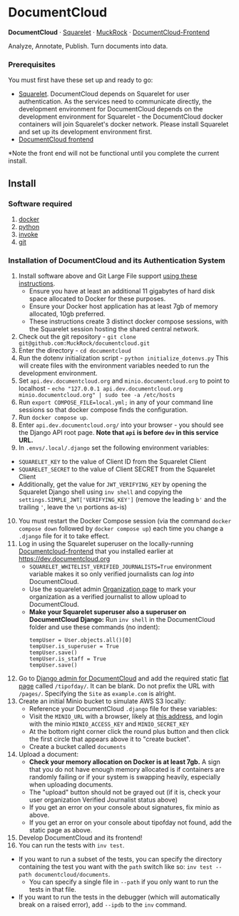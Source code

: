 # DocumentCloud
**DocumentCloud** &middot; [Squarelet][squarelet] &middot; [MuckRock][muckrock] &middot; [DocumentCloud-Frontend][documentcloudfrontend]

Analyze, Annotate, Publish. Turn documents into data.

### Prerequisites
You must first have these set up and ready to go: 
- [Squarelet][squarelet]. DocumentCloud depends on Squarelet for user authentication. As the services need to communicate directly, the development environment for DocumentCloud depends on the development environment for Squarelet - the DocumentCloud docker containers will join Squarelet's docker network. Please install Squarelet and set up its development environment first.
- [DocumentCloud frontend][documentcloudfrontend]

*Note the front end will not be functional until you complete the current install.

## Install

### Software required

1. [docker][docker-install]
3. [python][python-install]
4. [invoke][invoke-install]
5. [git][git-install]

### Installation of DocumentCloud and its Authentication System

1. Install software above and Git Large File support [using these instructions](https://docs.github.com/en/repositories/working-with-files/managing-large-files/installing-git-large-file-storage). 
   - Ensure you have at least an additional 11 gigabytes of hard disk space allocated to Docker for these purposes.
   - Ensure your Docker host application has at least 7gb of memory allocated, 10gb preferred. 
   - These instructions create 3 distinct docker compose sessions, with the Squarelet session hosting the shared central network. 
2. Check out the git repository - `git clone git@github.com:MuckRock/documentcloud.git`
3. Enter the directory - `cd documentcloud`
4. Run the dotenv initialization script - `python initialize_dotenvs.py`
   This will create files with the environment variables needed to run the development environment.
5. Set `api.dev.documentcloud.org` and `minio.documentcloud.org` to point to localhost - `echo "127.0.0.1 api.dev.documentcloud.org minio.documentcloud.org" | sudo tee -a /etc/hosts`
6. Run `export COMPOSE_FILE=local.yml;` in any of your command line sessions so that docker compose finds the configuration.
7. Run `docker compose up`.
8. Enter `api.dev.documentcloud.org/` into your browser - you should see the Django API root page. **Note that `api` is before `dev` in this service URL.**
9. In  `.envs/.local/.django` set the following environment variables:

-   `SQUARELET_KEY`  to the value of Client ID from the Squarelet Client
-   `SQUARELET_SECRET`  to the value of Client SECRET from the Squarelet Client
- Additionally, get the value for `JWT_VERIFYING_KEY` by opening the Squarelet Django shell using `inv shell` and copying the `settings.SIMPLE_JWT['VERIFYING_KEY']` (remove the leading `b'` and the trailing `'`, leave the `\n` portions as-is)
10. You must restart the Docker Compose session (via the command `docker compose down` followed by `docker compose up`) each time you change a `.django` file for it to take effect.
11. Log in using the Squarelet superuser on the locally-running [Documentcloud-frontend](https://github.com/muckrock/documentcloud-frontend) that you installed earlier at https://dev.documentcloud.org
    - `SQUARELET_WHITELIST_VERIFIED_JOURNALISTS=True` environment variable makes it so only verified journalists can *log into* DocumentCloud.
    - Use the squarelet admin [Organization page](https://dev.squarelet.com/admin/organizations/organization/) to mark your organization as a verified journalist to allow upload to DocumentCloud.
    - **Make your Squarelet superuser also a superuser on DocumentCloud Django:** Run `inv shell` in the DocumentCloud folder and use these commands (no indent):
      ```
      tempUser = User.objects.all()[0]
      tempUser.is_superuser = True
      tempUser.save()
      tempUser.is_staff = True
      tempUser.save()
      ```
12. Go to [Django admin for DocumentCloud](https://api.dev.documentcloud.org/admin) and add the required static [flat page](https://api.dev.documentcloud.org/admin/flatpages/flatpage/) called `/tipofday/`. It can be blank. Do not prefix the URL with `/pages/`. Specifying the `Site` as `example.com` is alright.
13. Create an initial Minio bucket to simulate AWS S3 locally: 
      - Reference your DocumentCloud `.django` file for these variables: 
      - Visit the `MINIO_URL` with a browser, likely at [this address](https://minio.documentcloud.org:9000), and login with the minio `MINIO_ACCESS_KEY` and `MINIO_SECRET_KEY`
      - At the bottom right corner click the round plus button and then click the first circle that appears above it to "create bucket".
      - Create a bucket called `documents`
14. Upload a document:
      - **Check your memory allocation on Docker is at least 7gb.** A sign that you do not have enough memory allocated is if containers are randomly failing or if your system is swapping heavily, especially when uploading documents.
      - The "upload" button should not be grayed out (if it is, check your user organization Verified Journalist status above)
      - If you get an error on your console about signatures, fix minio as above.
      - If you get an error on your console about tipofday not found, add the static page as above.
15. Develop DocumentCloud and its frontend!
16. You can run the tests with `inv test`.
- If you want to run a subset of the tests, you can specify the directory containing the test you want with the `path` switch like so: `inv test --path documentcloud/documents`.
    - You can specify a single file in `--path` if you only want to run the tests in that file.
- If you want to run the tests in the debugger (which will automatically break on a raised error), add `--ipdb` to the `inv` command.



[docker-install]: https://docs.docker.com/install/
[invoke-install]: http://www.pyinvoke.org/installing.html
[python-install]: https://www.python.org/downloads/
[git-install]: https://git-scm.com/downloads
[muckrock]: https://github.com/MuckRock/muckrock
[documentcloudfrontend]: https://github.com/MuckRock/documentcloud-frontend
[squarelet]: https://github.com/muckrock/squarelet
